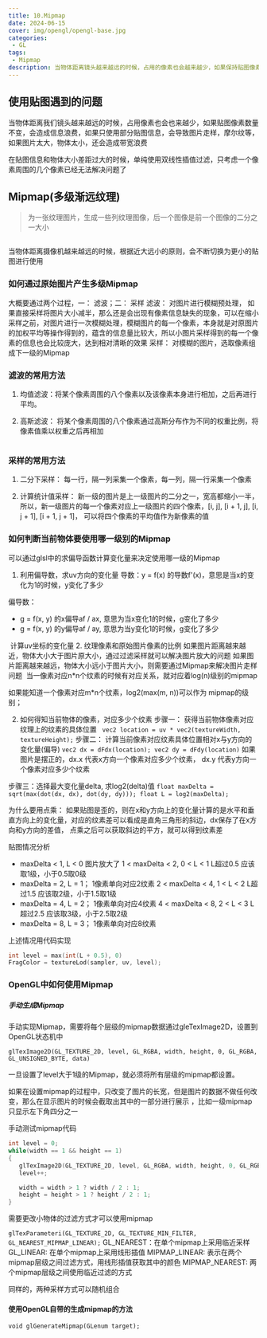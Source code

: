 ```yaml
---
title: 10.Mipmap
date: 2024-06-15
cover: img/opengl/opengl-base.jpg
categories:
 - GL
tags:
 - Mipmap
description: 当物体距离镜头越来越远的时候，占用的像素也会越来越少，如果保持贴图像素不变，会造成信息浪费，如果只使用部分贴图信息，可能会导致走样，要解决这个问题，可以使用Mipmap
---
```


## 使用贴图遇到的问题

当物体距离我们镜头越来越远的时候，占用像素也会也来越少，如果贴图像素数量不变，会造成信息浪费，如果只使用部分贴图信息，会导致图片走样，摩尔纹等，如果图片太大，物体太小，还会造成带宽浪费

在贴图信息和物体大小差距过大的时候，单纯使用双线性插值过滤，只考虑一个像素周围的几个像素已经无法解决问题了

## Mipmap(多级渐远纹理)
> 为一张纹理图片，生成一些列纹理图像，后一个图像是前一个图像的二分之一大小
<Image imgLink="/img/opengl/mipmap.png" />

当物体距离摄像机越来越远的时候，根据近大远小的原则，会不断切换为更小的贴图进行使用


### 如何通过原始图片产生多级Mipmap
大概要通过两个过程，一： 滤波；二： 采样
滤波： 对图片进行模糊预处理， 如果直接采样将图片大小减半，那么还是会出现有像素信息缺失的现象，可以在缩小采样之前，对图片进行一次模糊处理，模糊图片的每一个像素，本身就是对原图片的加权平均等操作得到的，蕴含的信息量比较大，所以小图片采样得到的每一个像素的信息也会比较庞大，达到相对清晰的效果
采样： 对模糊的图片，选取像素组成下一级的Mipmap

### 滤波的常用方法

1. 均值滤波：将某个像素周围的八个像素以及该像素本身进行相加，之后再进行平均。

2. 高斯滤波： 将某个像素周围的八个像素通过高斯分布作为不同的权重比例，将像素值乘以权重之后再相加
<Image imgLink="/img/opengl/gaosi.png" />

### 采样的常用方法

1. 二分下采样： 每一行，隔一列采集一个像素，每一列，隔一行采集一个像素

2. 计算统计值采样： 新一级的图片是上一级图片的二分之一，宽高都缩小一半，所以，新一级图片的每一个像素对应上一级图片的四个像素，[i, j], [i + 1, j], [i, j + 1], [i + 1, j + 1]， 可以将四个像素的平均值作为新像素的值

### 如何判断当前物体要使用哪一级别的Mipmap
可以通过glsl中的求偏导函数计算变化量来决定使用哪一级的Mipmap

1. 利用偏导数，求uv方向的变化量
导数：y = f(x) 的导数f'(x)，意思是当x的变化为1的时候，y变化了多少

偏导数：
  - g = f(x, y) 的x偏导af / ax, 意思为当x变化1的时候，g变化了多少
  - g = f(x, y) 的y偏导af / ay, 意思为当y变化1的时候，g变化了多少
<Image imgLink="/img/opengl/partialDerivative.png" />
计算uv坐标的变化量
2. 纹理像素和原始图片像素的比例
如果图片距离越来越近，物体大小大于图片原大小，通过过滤采样就可以解决图片放大的问题
如果图片距离越来越远，物体大小远小于图片大小，则需要通过Mipmap来解决图片走样问题
<Image imgLink="/img/opengl/mipmapLevel.png" />
当一像素对应n*n个纹素的时候有对应关系，就对应着log(n)级别的mipmap

如果能知道一个像素对应m*n个纹素，log2(max(m, n))可以作为 mipmap的级别；

2. 如何得知当前物体的像素，对应多少个纹素
步骤一： 获得当前物体像素对应纹理上的纹素的具体位置
``` vec2 location = uv * vec2(textureWidth, textureHeight);```
步骤二： 计算当前像素对应纹素具体位置相对x与y方向的变化量(偏导)
``` vec2 dx = dFdx(location); vec2 dy = dFdy(location) ```
如果图片是摆正的，dx.x 代表x方向一个像素对应多少个纹素， dx.y 代表y方向一个像素对应多少个纹素

步骤三：选择最大变化量delta, 求log2(delta)值
``` float maxDelta = sqrt(max(dot(dx, dx), dot(dy, dy))); float L = log2(maxDelta); ```

为什么要用点乘：
如果贴图是歪的，则在x和y方向上的变化量计算的是水平和垂直方向上的变化量，对应的纹素差可以看成是直角三角形的斜边，dx保存了在x方向和y方向的差值，
点乘之后可以获取斜边的平方，就可以得到纹素差

贴图情况分析
 - maxDelta < 1, L < 0 图片放大了
    1 < maxDelta < 2, 0 < L < 1 L超过0.5 应该取1级，小于0.5取0级
 - maxDelta = 2, L = 1； 1像素单向对应2纹素
    2 < maxDelta < 4, 1 < L < 2 L超过1.5 应该取2级，小于1.5取1级
 - maxDelta = 4, L = 2； 1像素单向对应4纹素
    4 < maxDelta < 8, 2 < L < 3 L超过2.5 应该取3级，小于2.5取2级
 - maxDelta = 8, L = 3； 1像素单向对应8纹素

上述情况用代码实现
```cpp
int level = max(int(L + 0.5), 0)
FragColor = textureLod(sampler, uv, level);

```
### OpenGL中如何使用Mipmap

##### 手动生成Mipmap
手动实现Mipmap，需要将每个层级的mipmap数据通过gleTexImage2D，设置到OpenGL状态机中
<Image imgLink="/img/opengl/Mipmap-level.png" />

``` glTexImage2D(GL_TEXTURE_2D, level, GL_RGBA, width, height, 0, GL_RGBA, GL_UNSIGNED_BYTE, data) ```

一旦设置了level大于1级的Mipmap，就必须将所有层级的mipmap都设置。

如果在设置mipmap的过程中，只改变了图片的长宽，但是图片的数据不做任何改变，那么在显示图片的时候会截取出其中的一部分进行展示 ，比如一级mipmap只显示左下角四分之一

手动测试mipmap代码
```cpp
int level = 0;
while(width == 1 && height == 1)
{
   glTexImage2D(GL_TEXTURE_2D, level, GL_RGBA, width, height, 0, GL_RGBA, GL_UNSIGEND_BYTE, data);
   level++;

   width = width > 1 ? width / 2 : 1;
   height = height > 1 ? height / 2 : 1;
}
```

需要更改小物体的过滤方式才可以使用mipmap

``` glTexParameteri(GL_TEXTURE_2D, GL_TEXTURE_MIN_FILTER, GL_NEAREST_MIPMAP_LINEAR); ```
GL_NEAREST：在单个mipmap上采用临近采样
GL_LINEAR: 在单个mipmap上采用线形插值
MIPMAP_LINEAR: 表示在两个mipmap层级之间过滤方式，用线形插值获取其中的颜色
MIPMAP_NEAREST: 两个mipmap层级之间使用临近过滤的方式

同样的，两种采样方式可以随机组合

#### 使用OpenGL自带的生成mipmap的方法
``` void glGenerateMipmap(GLenum target); ```